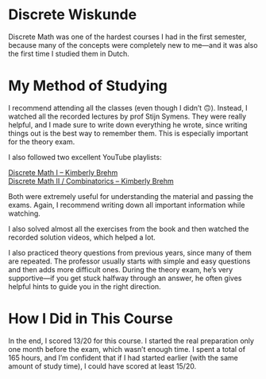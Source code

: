 # Discrete Wiskunde
Discrete Math was one of the hardest courses I had in the first semester, because many of the concepts were completely new to me—and it was also the first time I studied them in Dutch.

# My Method of Studying
I recommend attending all the classes (even though I didn’t 🙃). Instead, I watched all the recorded lectures by prof Stijn Symens. They were really helpful, and I made sure to write down everything he wrote, since writing things out is the best way to remember them. This is especially important for the theory exam.

I also followed two excellent YouTube playlists:

[Discrete Math I – Kimberly Brehm](https://www.youtube.com/playlist?list=PLl-gb0E4MII28GykmtuBXNUNoej-vY5Rz)  
[Discrete Math II / Combinatorics – Kimberly Brehm](https://www.youtube.com/playlist?list=PLl-gb0E4MII0sGLCJeqDB3y63HZ6lM5LJ)

Both were extremely useful for understanding the material and passing the exams. Again, I recommend writing down all important information while watching.

I also solved almost all the exercises from the book and then watched the recorded solution videos, which helped a lot.

I also practiced theory questions from previous years, since many of them are repeated. The professor usually starts with simple and easy questions and then adds more difficult ones. During the theory exam, he’s very supportive—if you get stuck halfway through an answer, he often gives helpful hints to guide you in the right direction.

# How I Did in This Course
In the end, I scored 13/20 for this course. I started the real preparation only one month before the exam, which wasn’t enough time. I spent a total of 165 hours, and I’m confident that if I had started earlier (with the same amount of study time), I could have scored at least 15/20.
